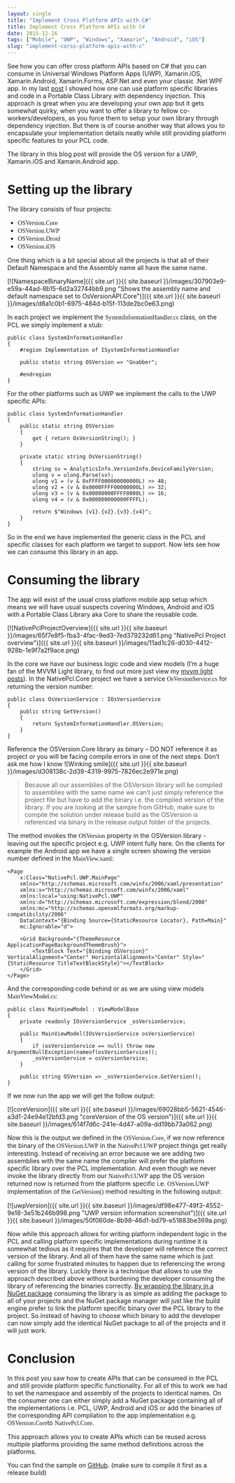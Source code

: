 ```yaml
---
layout: single
title: "Implement Cross Platform APIs with C#"
title: Implement Cross Platform APIs with C#
date: 2015-12-16
tags: ["Mobile", "UWP", "Windows", "Xamarin", "Android", "iOS"]
slug: "implement-corss-platform-apis-with-c"
---
```


See how you can offer cross platform APIs based on C# that you can consume in Universal Windows Platform Apps (UWP), Xamarin.iOS, Xamarin.Android, Xamarin.Forms, ASP.Net and even your classic .Net WPF app. In my last [post](https://mallibone.com/post/accessing-platform-specific-features-in-your-portable-class-library-pcl-through-dependency-injection-di) I showed how one can use platform specific libraries and code in a Portable Class Library with dependency injection. This approach is great when you are developing your own app but it gets somewhat quirky, when you want to offer a library to fellow co-workers/developers, as you force them to setup your own library through dependency injection. But there is of course another way that allows you to encapsulate your implementation details neatly while still providing platform specific features to your PCL code.

The library in this blog post will provide the OS version for a UWP, Xamarin.iOS and Xamarin.Android app.

# Setting up the library

The library consists of four projects:

- <font face="Consolas">OSVersion.Core</font>
- <font face="Consolas">OSVersion.UWP</font>
- <font face="Consolas">OSVersion.Droid</font>
- <font face="Consolas">OSVersion.iOS</font>


One thing which is a bit special about all the projects is that all of their Default Namespace and the Assembly name all have the same name.

[![NamespaceBinaryName]({{ site.url }}{{ site.baseurl }}/images/307903e9-e59a-44ad-8b15-6d2a32744bb9.png "Shows the assembly name and default namespace set to OsVersionAPI.Core")]({{ site.url }}{{ site.baseurl }}/images/d8a1c0b1-6975-484d-b15f-113de2bc0e63.png)

In each project we implement the <font face="Consolas">SystemInformationHandler.cs</font> class, on the PCL we simply implement a stub:


    public class SystemInformationHandler
    {
        #region Implementation of ISystemInformationHandler
    
        public static string OSVersion => "Gnabber";
    
        #endregion
    }


For the other platforms such as UWP we implement the calls to the UWP specific APIs:


    public class SystemInformationHandler
    {
        public static string OSVersion
        {
            get { return OsVersionString(); }
        }
    
        private static string OsVersionString()
        {
            string sv = AnalyticsInfo.VersionInfo.DeviceFamilyVersion;
            ulong v = ulong.Parse(sv);
            ulong v1 = (v & 0xFFFF000000000000L) >> 48;
            ulong v2 = (v & 0x0000FFFF00000000L) >> 32;
            ulong v3 = (v & 0x00000000FFFF0000L) >> 16;
            ulong v4 = (v & 0x000000000000FFFFL);
    
            return $"Windows {v1}.{v2}.{v3}.{v4}";
        }
    }


So in the end we have implemented the generic class in the PCL and specific classes for each platform we target to support. Now lets see how we can consume this library in an app.

# Consuming the library

The app will exist of the usual cross platform mobile app setup which means we will have usual suspects covering Windows, Android and iOS with a Portable Class Library aka Core to share the reusable code.

[![NativePclProjectOverview]({{ site.url }}{{ site.baseurl }}/images/65f7e8f5-fba3-4fac-9ed3-7ed379232d61.png "NativePcl Project overview")]({{ site.url }}{{ site.baseurl }}/images/11ad1c26-d030-4412-928b-1e9f7a2f9ace.png)

In the core we have our business logic code and view models (I’m a huge fan of the MVVM Light library, to find out more just view my [mvvm light posts](https://mallibone.com/category/mvvm+light)). In the NativePcl.Core project we have a service <font face="Consolas">OsVersionService.cs</font> for returning the version number:


    public class OsVersionService : IOsVersionService
    {
        public string GetVersion()
        {
            return SystemInformationHandler.OSVersion;
        }
    }


Reference the OSVersion.Core library as binary – DO NOT reference it as project or you will be facing compile errors in one of the next steps. Don’t ask me how I know ![Winking smile]({{ site.url }}{{ site.baseurl }}/images/d308138c-2d39-4319-9975-7826ec2e971e.png)


> Because all our assemblies of the OSVersion library will be compiled to assemblies with the same name we can’t just simply reference the project file but have to add the binary i.e. the compiled version of the library. If you are looking at the sample from GitHub, make sure to compile the solution under release build as the OSVersion is referenced via binary in the release output folder of the projects.


The method invokes the <font face="Consolas">OSVersion</font> property in the OSVersion library - leaving out the specific project e.g. UWP intent fully here. On the clients for example the Android app we have a single screen showing the version number defined in the <font face="Consolas">MainView.xaml</font>:


    <Page
        x:Class="NativePcl.UWP.MainPage"
        xmlns="http://schemas.microsoft.com/winfx/2006/xaml/presentation"
        xmlns:x="http://schemas.microsoft.com/winfx/2006/xaml"
        xmlns:local="using:NativePcl.UWP"
        xmlns:d="http://schemas.microsoft.com/expression/blend/2008"
        xmlns:mc="http://schemas.openxmlformats.org/markup-compatibility/2006"
        DataContext="{Binding Source={StaticResource Locator}, Path=Main}"
        mc:Ignorable="d">
    
        <Grid Background="{ThemeResource ApplicationPageBackgroundThemeBrush}">
            <TextBlock Text="{Binding OSVersion}" VerticalAlignment="Center" HorizontalAlignment="Center" Style="{StaticResource TitleTextBlockStyle}"></TextBlock>
        </Grid>
    </Page>


And the corresponding code behind or as we are using view models <font face="Consolas">MainViewModel.cs</font>:


    public class MainViewModel : ViewModelBase
    {
        private readonly IOsVersionService _osVersionService;
    
        public MainViewModel(IOsVersionService osVersionService)
        {
            if (osVersionService == null) throw new ArgumentNullException(nameof(osVersionService));
            _osVersionService = osVersionService;
        }
    
        public string OSVersion => _osVersionService.GetVersion();
    }


If we now run the app we will get the follow output:

[![coreVersion]({{ site.url }}{{ site.baseurl }}/images/69028bb5-5621-4546-a3d1-24e94e12bfd3.png "coreVersion of the OS version")]({{ site.url }}{{ site.baseurl }}/images/614f7d6c-241e-4d47-a09a-dd19bb73a062.png)

Now this is the output we defined in the <font face="Consolas">OSVersion.Core</font>, if we now reference the binary of the <font face="Consolas">OSVersion.UWP</font> in the <font face="Consolas">NativePcl.UWP</font> project things get really interesting. Instead of receiving an error because we are adding two assemblies with the same name the compiler will prefer the platform specific library over the PCL implementation. And even though we never invoke the library directly from our <font face="Consolas">NativePcl.UWP</font> app the OS version returned now is returned from the platform specific i.e. <font face="Consolas">OSVersion.UWP</font> implementation of the <font face="Consolas">GetVersion()</font> method resulting in the following output:

[![uwpVersion]({{ site.url }}{{ site.baseurl }}/images/df98e477-49f3-4552-9e18-3e51b246b998.png "UWP version information screenshot")]({{ site.url }}{{ site.baseurl }}/images/50f060de-8b98-46d1-bd79-e51883be369a.png)

Now while this approach allows for writing platform independent logic in the PCL and calling platform specific implementations during runtime it is somewhat tedious as it requires that the developer will reference the correct version of the library. And all of them have the same name which is just calling for some frustrated minutes to happen due to referencing the wrong version of the library. Luckily there is a technique that allows to use the approach described above without burdening the developer consuming the library of referencing the binaries correctly. [By wrapping the library in a NuGet package](https://mallibone.com/post/wrapping-c-cross-platform-libraries-in-a-nuget-package) consuming the library is as simple as adding the package to all of your projects and the NuGet package manager will just like the build engine prefer to link the platform specific binary over the PCL library to the project. So instead of having to choose which binary to add the developer can now simply add the identical NuGet package to all of the projects and it will just work.

# Conclusion

In this post you saw how to create APIs that can be consumed in the PCL and still provide platform specific functionality. For all of this to work we had to set the namespace and assembly of the projects to identical names. On the consumer one can either simply add a NuGet package containing all of the implementations i.e. PCL, UWP, Android and iOS or add the binaries of the corresponding API compilation to the app implementation e.g. <font face="Consolas">OSVersion.Core</font>to <font face="Consolas">NativePcl.Core</font>.

This approach allows you to create APIs which can be reused across multiple platforms providing the same method definitions across the platforms.

You can find the sample on [GitHub](https://github.com/mallibone/NativePclSample). (make sure to compile it first as a release build)
